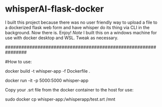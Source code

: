 # whisperAI-flask-docker

I built this project because there was no user friendly way to upload a file to a dockerized flask web form and have whisper do its thing via CLI in the background. Now there is. Enjoy! *Note* I built this on a windows machine for use with docker desktop and WSL. Tweak as necessary.

################################################################

#How to use:

docker build -t whisper-app -f Dockerfile .

docker run -it -p 5000:5000 whisper-app

Copy your .srt file from the docker container to the host for use:

sudo docker cp whisper-app:/whisperapp/test.srt /mnt

